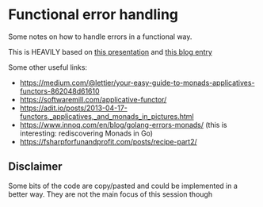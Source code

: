 # Functional error handling

Some notes on how to handle errors in a functional way.

This is HEAVILY based on [this presentation](https://speakerdeck.com/raulraja/functional-error-handling) and 
[this blog entry](https://blog.rockthejvm.com/idiomatic-error-handling-in-scala/)

Some other useful links:
- https://medium.com/@lettier/your-easy-guide-to-monads-applicatives-functors-862048d61610
- https://softwaremill.com/applicative-functor/
- https://adit.io/posts/2013-04-17-functors,_applicatives,_and_monads_in_pictures.html
- https://www.innoq.com/en/blog/golang-errors-monads/  (this is interesting: rediscovering Monads in Go)
- https://fsharpforfunandprofit.com/posts/recipe-part2/

## Disclaimer
Some bits of the code are copy/pasted and could be implemented in a better way. They are not the main focus of this
session though